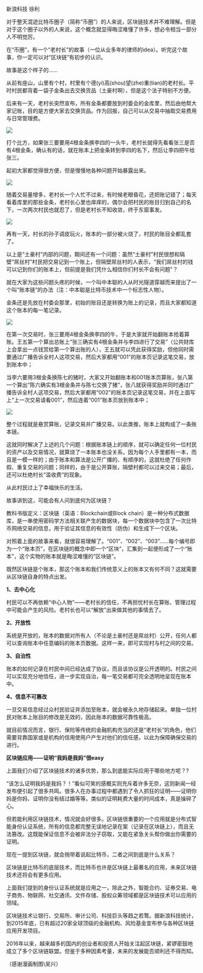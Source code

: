新浪科技 徐利

对于整天混迹比特币圈子（简称“币圈”）的人来说，区块链技术并不难理解。但是对于这个圈子以外的人来说，这个概念就显得晦涩难懂了许多，想必令相当一部分人不明觉厉。

在“币圈”，有一个“老村长”的故事（一位从业多年的律师的idea）。听完这个故事，你一定可以对“区块链”有初步的认识。

故事是这个样子的……

从前有座山，山里有个村，村里有个德\(yi\)高\(shou\)望\(zhe\)重\(tian\)的老村长。平时村民都背着一袋子金条出去交换货品（土豪村啊），但是这个法子特别不方便。

后来有一天，老村长突然宣布，所有金条都要放到村委会的金库里，然后由他帮大家记账，目的是方便大家去交换货品。作为回报，自己可以从交易中抽取交易费用与日常管理费。

![](/assets/rEKz-fxtsats1614957.jpg)

打个比方，如果张三要要用4根金条换李四的一头牛，老村长就得先看看张三是否有4根金条，确认有的话，就在账本上把金条转到李四的名下，然后让李四把牛给张三。

起初大家都觉得很方便，但是慢慢地各种问题开始暴露出来。

![](/assets/Gqbp-fxtsats1614977.jpg)

随着交易量增多，老村长一个人忙不过来，有时候老眼昏花，还把账记错了；每天看着库里的那些金条，老村长心里也痒痒的，偶尔会把村民的账目归到自己的名下，一次两次村民也就忍了，但是老村长不知收敛，终于东窗事发。

![](/assets/wYqi-fxtsatn8192081.jpg)

再有一天，村长的孙子调皮玩火，账本的一部分被火烧了，村民的账目全都乱套了。

以上是“土豪村”内部的问题，期间还有一个问题：虽然“土豪村”村民很想和隔壁“屌丝村”村民把交易记到一个账上，但隔壁屌丝村的人表示，“我们屌丝村的钱可以记到你们的账本上，但前提是我们凭什么相信你们村长不会有问题”？

就在大家为这些问题头疼的时候，一个叫中本聪的人从时光隧道穿越而来提出了一个叫“账本链”的办法（注：中本聪是比特币技术中一个标志性人物）。

金条还是先放在村委会那里，初始的账目还是转换为账上的记录，而且大家都知道这个账本的每一笔记录。

![](/assets/ggYN-fxtsatn8192103.jpg)

在第一次交易时，张三要用4根金条换李四的牛，于是大家就开始翻账本抢着算账。王五第一个算出总账上“张三确实有4根金条并与李四进行了交易”（公共财库上会拿出一点钱赏给第一个算出账的人），王五就可以凭此获得奖励，但他同时需要通过广播告诉全村人这项交易，然后大家都用“001”的账本页记录这笔交易，放到账本中；

当李六要用3根金条换陈七的猪时，大家又开始翻账本和001账本页算账，张八第一个算出“陈六确实有3根金条并与陈七交换了猪”，张八就获得奖励并同时通过广播告诉全村人这项交易，然后大家都用“002”的账本页记录这笔交易，并在上面写上“上一次交易请看001”，然后连着“001”账本页放到账本中；

![](/assets/GEL7-fxtspsa6718380.jpg)

整个过程就是悬赏算账，记录交易并广播交易。以此类推，账本上就构成了一条账本链。

这就同时解决了上述的几个问题：根据账本链上的顺序，就可以确定任何一位村民的资产以及交易情况，就算烧了一本账本也没关系，因为每个人手里都有一本，而且是一模一样的；由于账本和算法是公开广播的、有顺序的，这就杜绝了任何作假、重复交易的问题；同样的，由于是公开算账，隔壁村都可以过来交易；最后，还可以杜绝村长“滥收费”的现象。

从此村民过上了幸福快乐的生活。

故事讲到这，可能会有人问到底何为区块链？

教科书版定义：区块链（英语：Blockchain或Block chain）是一种分布式数据库，是一串使用密码学方法相关联产生的数据块，每一个数据块中包含了一次比特币网络交易的信息，用于验证其信息的有效性（防伪）和生成下一个区块。

对照着上面的故事来看，就很容易理解了。“001”、“002”、“003”……每个编号即为一个“账本页”，在区块链的概念中即一个“区块”，汇集到一起便形成了一个“账本”，这个实物的账本就是晦涩难懂的“区块链”。

既然区块链是个账本，那这个账本和我们传统意义上的账本又有何不同？这就需要从区块链自身的特点出发。

**1、去中心化**

村民可以不再依赖“中心人物”——老村长的信任，不再担忧村长在算账、管理过程中可能会产生的风险。老村长也可以“解放”出来做其他的事情去了。

**2、开放性**

系统是开放的，账本的数据对所有人（不论是土豪村还是屌丝村）公开，任何人都可以查询账本中任意编码的账本页数据。这样一来，即可实现村与村之间的交易。

**3、自治性**

账本的如何记录在村民中间已经达成了协议，而且该协议是公开透明的。村民之间可以实现充分地信任，进一步实现自治，每一笔交易都可完全透明地呈现在账本中。

**4、信息不可篡改**

一旦交易信息经过众村民验证并添加至账本，就会被永久地存储起来。单独一位村民对账本上账目的修改是无效的，因此账本的数据可靠性极高。

就目前情况而言，银行、保险等传统的金融机构充当的还是“老村长”的角色，他们需要背靠国家或是机构的信用使用户产生对他们的信任感，以此为保障确保交易的进行。

**区块链应用——证明“我妈是我妈”很easy**

上面我们介绍了区块链技术的诸多优势，那么到底能实际应用于哪些地方呢？?

“该怎么证明我妈是我妈？！”看似可笑的感概实则充斥着许多无奈，这则新闻一经发布便引起了很多共鸣。很多人在办事过程中都遇到了令人抓狂的证明——证明你妈是你妈、证明你没有结过婚等等。类似的证明耗费大量的时间成本，真是操碎了心。

但若能利用区块链技术，情况就会好很多。区块链很重要的一个应用就是分布式智能身份认证系统，所有的信息都完整无误地记录在案（记录在区块链上），而且无法篡改。这既能保证信息不会被非法分子窃取，又能在紧急关头帮你做出你需要的证明。

现在一提到区块链，就会捎带着说起比特币，二者之间到底是什么关系？

区块链是比特币的底层技术，而比特币也许是区块链上最著名的应用，未来区块链技术还将会有更多应用。

上面我们提到的身份认证系统就是应用之一，除此之外，智能合约、证券交易、电子商务、物联网、社交通讯、文件存储、股权众筹领域都是区块链技术可以应用的领域。

区块链技术让银行、交易所、审计公司、科技巨头等趋之若鹜。据新浪科技统计，到2015年底，已有超过20家全球顶级的金融机构、风险基金宣布参与各种区块链应用开发项目。

2016年以来，越来越多的国内的创业者和投资人开始关注起区块链，紧锣密鼓地成立了多个区块链联盟。但鉴于多种因素考量，未来的发展能否顺利还不得而知。

（感谢漫画制图\吴兴）


